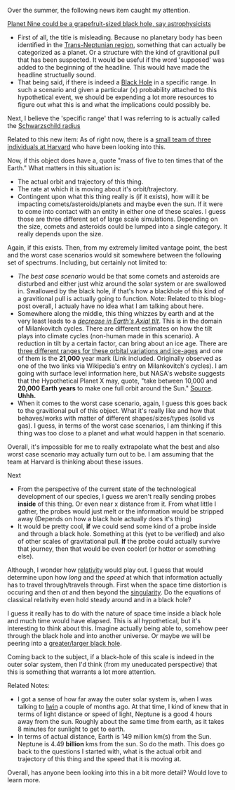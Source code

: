 Over the summer, the following news item caught my attention. 

[Planet Nine could be a grapefruit-sized black hole, say astrophysicists](https://www.sciencefocus.com/news/planet-nine-could-be-a-grapefruit-sized-black-hole-say-astrophysicists/)

* First of all, the title is misleading. Because no planetary body has been identified in the [Trans-Neptunian region](https://en.wikipedia.org/wiki/Planets_beyond_Neptune), something that can actually be categorized as a planet. Or a structure with the kind of gravitional pull that has been suspected. It would be useful if the word 'supposed' was added to the beginning of the headline. This would have made the headline structually sound.
* That being said, if there is indeed a [Black Hole](https://en.wikipedia.org/wiki/Black_hole#:~:text=A%20black%20hole%20is%20a,to%20form%20a%20black%20hole.) in a specific range. In such a scenario and given a particular (x) probability attached to this hypothetical event, we should be expending a lot more resources to figure out what this is and what the implications could possibly be.

Next, I believe the 'specific range' that I was referring to is actually called the [Schwarzschild radius](https://en.wikipedia.org/wiki/Schwarzschild_radius)

Related to this new item:  As of right now, there is a [small team of three individuals at Harvard](https://www.cfa.harvard.edu/news/2020-13) who have been looking into this. 

Now, if this object does have a, quote "mass of five to ten times that of the Earth." What matters in this situation is:
* The actual orbit and trajectory of this thing. 
* The rate at which it is moving about it's orbit/trajectory. 
* Contingent upon what this thing really is (if it exists), how will it be impacting comets/asteroids/planets and maybe even the sun. If it were to come into contact with an entity in either one of these scales. I guess those are three different set of large scale simulations. Depending on the size, comets and asteroids could be lumped into a single category. It really depends upon the size. 

Again, if this exists. Then, from my extremely limited vantage point, the best and the worst case scenarios would sit somewhere between the following set of spectrums. Including, but certainly not limited to:
* *The best case scenario* would be that some comets and asteroids are disturbed and either just whiz around the solar system or are swallowed in. Swallowed by the black hole, if that's how a blackhole of this kind of a gravitional pull is actually going to function. Note: Related to this blog-post overall, I actualy have no idea what I am talking about here. 
* Somewhere along the middle, this thing whizzes by earth and at the very least leads to a [*decrease in Earth's Axial tilt*](https://en.wikipedia.org/wiki/Milankovitch_cycles#Axial_tilt_(obliquity)). This is in the domain of Milankovitch cycles. There are different estimates on how the tilt plays into climate cycles (non-human made in this scenario). A reduction in tilt by a certain factor, can bring about an ice age. There are [three different ranges for these orbital variations and ice-ages](https://phys.org/news/2017-01-earth-orbital-variations-sea-ice.html) and one of them is the **21,000** year mark (Link included. Originally observed as one of the two links via Wikipedia's entry on Milankovitch's cycles). I am going with surface level information here, but NASA's website suggests that the Hypothetical Planet X may, quote, "take between 10,000 and **20,000 Earth years** to make one full orbit around the Sun." [Source](https://solarsystem.nasa.gov/planets/hypothetical-planet-x/in-depth/). **Uhhh.**  
* When it comes to the worst case scenario, again, I guess this goes back to the gravitional pull of this object. What it's really like and how that behaves/works with matter of different shapes/sizes/types (solid vs gas). I guess, in terms of the worst case scenarios, I am thinking if this thing was too close to a planet and what would happen in that scenario.

Overall, it's impossible for me to really extrapolate what the best and also worst case scenario may actually turn out to be. I am assuming that the team at Harvard is thinking about these issues.

Next
* From the perspective of the current state of the technological development of our species, I guess we aren't really sending probes **inside** of this thing. Or even near x distance from it. From what little I gather, the probes would just melt or the information would be stripped away (Depends on how a black hole actually does it's thing)
* It would be pretty cool, **if** we could send some kind of a probe inside and through a black hole. Something at this (yet to be verified) and also of other scales of gravitational pull. **If** the probe could actually survive that journey, then that would be even cooler! (or hotter or something else). 

Although, I wonder how [relativity](https://en.wikipedia.org/wiki/Theory_of_relativity) would play out. I guess that would determine upon how *long* and the *speed* at which that information actually has to travel through/travels through. First when the space time distortion is occuring and then *at* and then beyond the [singularity](https://en.wikipedia.org/wiki/Gravitational_singularity). Do the equations of classical relativity even hold steady around and in a black hole? 

I guess it really has to do with the nature of space time inside a black hole and much time would have elapsed. This is all hypothetical, but it's interesting to think about this. Imagine actually being able to, somehow peer through the black hole and into another universe. Or maybe we will be peering into a [greater/larger black hole](https://en.wikipedia.org/wiki/Multiverse#Black-hole_cosmology).

Coming back to the subject, if a black-hole of this scale is indeed in the outer solar system, then I'd think (from my uneducated perspective) that this is something that warrants a lot more attention.

Related Notes:
* I got a sense of how far away the outer solar system is, when I was talking to [Iwin](https://www.linkedin.com/in/iwinmatthew) a couple of months ago. At that time, I kind of knew that in terms of light distance or speed of light, Neptune is a good 4 hours away from the sun. Roughly about the same time from earth, as it takes 8 minutes for sunlight to get to earth. 
* In terms of actual distance, Earth is 149 million km(s) from the Sun. Neptune is 4.49 **billion** kms from the sun. So do the math. This does go back to the questions I started with, what is the actual orbit and trajectory of this thing and the speed that it is moving at. 

Overall, has anyone been looking into this in a bit more detail? Would love to learn more.
